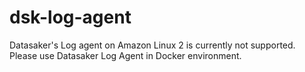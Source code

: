# dsk-log-agent

Datasaker's Log agent on Amazon Linux 2 is currently not supported. Please use Datasaker Log Agent in Docker environment.
